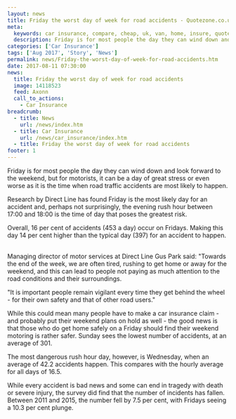```yaml
---
layout: news
title: Friday the worst day of week for road accidents - Quotezone.co.uk
meta:
  keywords: car insurance, compare, cheap, uk, van, home, insure, quotes, online, comparison, bike, loans, life
  description: Friday is for most people the day they can wind down and look forward to the weekend, but for motorists, it can be a day of great stress or even worse as it is the time when road traffic accidents are most likely to happen
categories: ['Car Insurance']
tags: ['Aug 2017', 'Story', 'News']
permalink: news/Friday-the-worst-day-of-week-for-road-accidents.htm
date: 2017-08-11 07:30:00
news:
  title: Friday the worst day of week for road accidents
  image: 14118523
  feed: Axonn
  call_to_actions:
    - Car Insurance
breadcrumb:
  - title: News
    url: /news/index.htm
  - title: Car Insurance
    url: /news/car_insurance/index.htm
  - title: Friday the worst day of week for road accidents
footer: 1
---
```


Friday is for most people the day they can wind down and look forward to the weekend, but for motorists, it can be a day of great stress or even worse as it is the time when road traffic accidents are most likely to happen.

Research by Direct Line has found Friday is the most likely day for an accident and, perhaps not surprisingly, the evening rush hour between 17:00 and 18:00 is the time of day that poses the greatest risk.&nbsp;

Overall, 16 per cent of accidents (453 a day) occur on Fridays. Making this day 14 per cent higher than the typical day (397) for an accident to happen. &nbsp;

Managing director of motor services at Direct Line Gus Park said: &quot;Towards the end of the week, we are often tired, rushing to get home or away for the weekend, and this can lead to people not paying as much attention to the road conditions and their surroundings.&nbsp;

&quot;It is important people remain vigilant every time they get behind the wheel - for their own safety and that of other road users.&quot;

While this could mean many people have to make a car insurance claim - and probably put their weekend plans on hold as well - the good news is that those who do get home safely on a Friday should find their weekend motoring is rather safer. Sunday sees the lowest number of accidents, at an average of 301.

The most dangerous rush hour day, however, is Wednesday, when an average of 42.2 accidents happen. This compares with the hourly average for all days of 16.5.

While every accident is bad news and some can end in tragedy with death or severe injury, the survey did find that the number of incidents has fallen. Between 2011 and 2015, the number fell by 7.5 per cent, with Fridays seeing a 10.3 per cent plunge.
